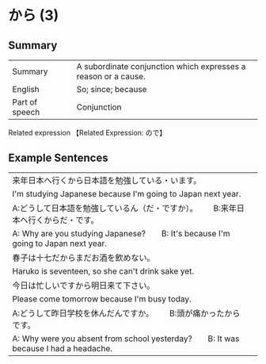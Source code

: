# から (3)

## Summary

<table><tr>   <td>Summary<td>   <td>A subordinate conjunction which expresses a reason or a cause.</td><tr><tr>   <td>English<td>   <td>So; since; because</td><tr><tr>   <td>Part of speech<td>   <td>Conjunction</td><tr></table><tr>   <td>Related expression<td>   <td>【Related Expression: ので】</td><tr></table></table>

## Example Sentences

<table><tr><td>来年日本へ行くから日本語を勉強している・います。<td><tr><tr><td>I'm studying Japanese because I'm going to Japan next year.<td><tr><tr><td>A:どうして日本語を勉強しているん（だ・ですか）。  B:来年日本へ行くからだ・です。<td><tr><tr><td>A: Why are you studying Japanese?&emsp;&emsp;B: It's because I'm going to Japan next year.<td><tr><tr><td>春子は十七だからまだお酒を飲めない。<td><tr><tr><td>Haruko is seventeen, so she can't drink sake yet.<td><tr><tr><td>今日は忙しいですから明日来て下さい。<td><tr><tr><td>Please come tomorrow because I'm busy today.<td><tr><tr><td>A:どうして昨日学校を休んだんですか。  B:頭が痛かったからです。<td><tr><tr><td>A: Why were you absent from school yesterday?&emsp;&emsp;B: It was because I had a headache.<td><tr></table>

